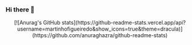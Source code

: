 ### Hi there 👋

<div align=center>
[![Anurag's GitHub stats](https://github-readme-stats.vercel.app/api?username=martinhofigueiredo&show_icons=true&theme=dracula)](https://github.com/anuraghazra/github-readme-stats)
</div>

<!--
**martinhofigueiredo/martinhofigueiredo** is a ✨ _special_ ✨ repository because its `README.md` (this file) appears on your GitHub profile.

Here are some ideas to get you started:

- 🔭 I’m currently working on ...
- 🌱 I’m currently learning ...
- 👯 I’m looking to collaborate on ...
- 🤔 I’m looking for help with ...
- 💬 Ask me about ...
- 📫 How to reach me: ...
- 😄 Pronouns: ...
- ⚡ Fun fact: ...
-->
